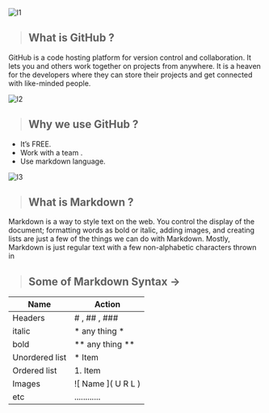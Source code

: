 
![I1](https://connectnigeria.com/articles/wp-content/uploads/2018/11/GitHub-2.png)

> ## What is GitHub ?

GitHub is a code hosting platform for version control and collaboration. It lets you and others work together on projects from anywhere.
It is a heaven for the developers where they can store their projects and get connected with like-minded people. 

![I2](https://blog.web-apps.tech/content/images/2019/08/github.jpg)
> ## Why we use GitHub ?


- It’s FREE.
- Work with a team .
- Use markdown language.
 
 ![I3](https://www.markdownguide.org/assets/images/markdown-guide-og.jpg)
> ## What is Markdown ?

Markdown is a way to style text on the web. You control the display of the document; formatting words as bold or italic, adding images, and creating lists are just a few of the things we can do with Markdown. Mostly, Markdown is just regular text with a few non-alphabetic characters thrown in

> ## Some of Markdown Syntax  ->

Name | Action
------------ | -------------
Headers | # , ## , ###
italic | * any thing * 
bold | ** any thing  **
Unordered list | * Item 
Ordered list | 1. Item
Images | ![ Name ]( U R L )
etc | ............ 

